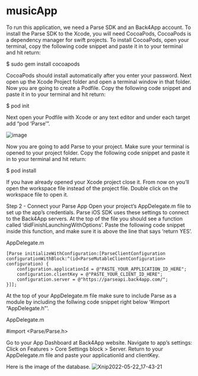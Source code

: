 # musicApp

To run this application, we need a Parse SDK and an Back4App account.
To install the Parse SDK to the Xcode, you will need CocoaPods, CocoaPods is a dependency manager for swift projects.
To install CocoaPods, open your terminal, copy the following code snippet and paste it in to your terminal and hit return:

$ sudo gem install cocoapods

CocoaPods should install automatically after you enter your password. 
Next open up the Xcode Project folder and open a terminal window in that folder.
Now you are going to create a Podfile. Copy the following code snippet and paste it in to your terminal and hit return:

$ pod init

Next open your Podfile with Xcode or any text editor and under each target add “pod ‘Parse’”.

![image](https://user-images.githubusercontent.com/38330864/169685876-1ddcc72e-b96e-494a-8233-558f6dd1ebea.png)

Now you are going to add Parse to your project. Make sure your terminal is opened to your project folder. Copy the following code snippet and paste it in to your terminal and hit return:

$ pod install

If you have already opened your Xcode project close it. From now on you’ll open the workspace file instead of the project file. Double click on the workspace file to open it.

Step 2 - Connect your Parse App
Open your project’s AppDelegate.m file to set up the app’s credentials.
Parse iOS SDK uses these settings to connect to the Back4App servers.
At the top of the file you should see a function called ‘didFinishLaunchingWithOptions’.
Paste the following code snippet inside this function, and make sure it is above the line that says ‘return YES’.

AppDelegate.m

    [Parse initializeWithConfiguration:[ParseClientConfiguration configurationWithBlock:^(id<ParseMutableClientConfiguration> configuration) {
        configuration.applicationId = @"PASTE_YOUR_APPLICATION_ID_HERE";
        configuration.clientKey = @"PASTE_YOUR_CLIENT_ID_HERE";
        configuration.server = @"https://parseapi.back4app.com/";
    }]];

At the top of your AppDelegate.m file make sure to include Parse as a module by including the follwing code snippet right below ‘#import “AppDelegate.h”’.

AppDelegate.m

#import <Parse/Parse.h>

Go to your App Dashboard at Back4App website.
Navigate to app’s settings: Click on Features > Core Settings block > Server.
Return to your AppDelegate.m file and paste your applicationId and clientKey.

Here is the image of the database.
![Xnip2022-05-22_17-43-21](https://user-images.githubusercontent.com/38330864/169685542-92c13d69-d970-4a67-980b-b86e638f6b6e.jpg)
